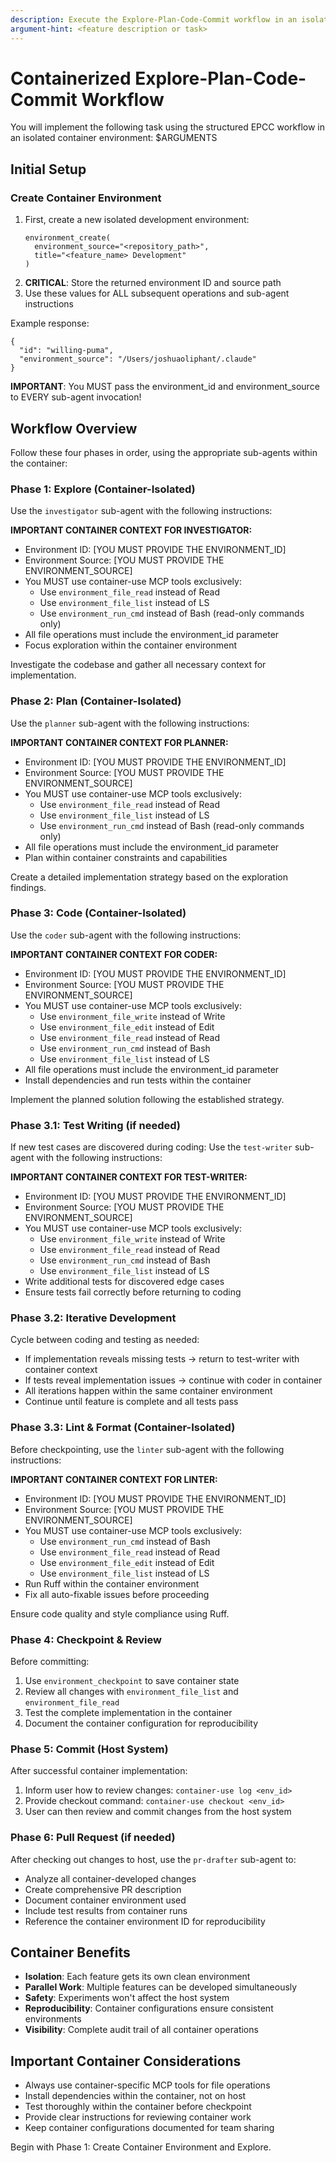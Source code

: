 ```yaml
---
description: Execute the Explore-Plan-Code-Commit workflow in an isolated container environment
argument-hint: <feature description or task>
---
```


# Containerized Explore-Plan-Code-Commit Workflow

You will implement the following task using the structured EPCC workflow in an isolated container environment: $ARGUMENTS

## Initial Setup

### Create Container Environment
1. First, create a new isolated development environment:
   ```
   environment_create(
     environment_source="<repository_path>",
     title="<feature_name> Development"
   )
   ```
2. **CRITICAL**: Store the returned environment ID and source path
3. Use these values for ALL subsequent operations and sub-agent instructions

Example response:
```
{
  "id": "willing-puma",
  "environment_source": "/Users/joshuaoliphant/.claude"
}
```

**IMPORTANT**: You MUST pass the environment_id and environment_source to EVERY sub-agent invocation!

## Workflow Overview

Follow these four phases in order, using the appropriate sub-agents within the container:

### Phase 1: Explore (Container-Isolated)
Use the `investigator` sub-agent with the following instructions:

**IMPORTANT CONTAINER CONTEXT FOR INVESTIGATOR:**
- Environment ID: [YOU MUST PROVIDE THE ENVIRONMENT_ID]
- Environment Source: [YOU MUST PROVIDE THE ENVIRONMENT_SOURCE]
- You MUST use container-use MCP tools exclusively:
  - Use `environment_file_read` instead of Read
  - Use `environment_file_list` instead of LS
  - Use `environment_run_cmd` instead of Bash (read-only commands only)
- All file operations must include the environment_id parameter
- Focus exploration within the container environment

Investigate the codebase and gather all necessary context for implementation.

### Phase 2: Plan (Container-Isolated)
Use the `planner` sub-agent with the following instructions:

**IMPORTANT CONTAINER CONTEXT FOR PLANNER:**
- Environment ID: [YOU MUST PROVIDE THE ENVIRONMENT_ID]
- Environment Source: [YOU MUST PROVIDE THE ENVIRONMENT_SOURCE]
- You MUST use container-use MCP tools exclusively:
  - Use `environment_file_read` instead of Read
  - Use `environment_file_list` instead of LS
  - Use `environment_run_cmd` instead of Bash (read-only commands only)
- All file operations must include the environment_id parameter
- Plan within container constraints and capabilities

Create a detailed implementation strategy based on the exploration findings.

### Phase 3: Code (Container-Isolated)
Use the `coder` sub-agent with the following instructions:

**IMPORTANT CONTAINER CONTEXT FOR CODER:**
- Environment ID: [YOU MUST PROVIDE THE ENVIRONMENT_ID]
- Environment Source: [YOU MUST PROVIDE THE ENVIRONMENT_SOURCE]
- You MUST use container-use MCP tools exclusively:
  - Use `environment_file_write` instead of Write
  - Use `environment_file_edit` instead of Edit
  - Use `environment_file_read` instead of Read
  - Use `environment_run_cmd` instead of Bash
  - Use `environment_file_list` instead of LS
- All file operations must include the environment_id parameter
- Install dependencies and run tests within the container

Implement the planned solution following the established strategy.

### Phase 3.1: Test Writing (if needed)
If new test cases are discovered during coding:
Use the `test-writer` sub-agent with the following instructions:

**IMPORTANT CONTAINER CONTEXT FOR TEST-WRITER:**
- Environment ID: [YOU MUST PROVIDE THE ENVIRONMENT_ID]
- Environment Source: [YOU MUST PROVIDE THE ENVIRONMENT_SOURCE]
- You MUST use container-use MCP tools exclusively:
  - Use `environment_file_write` instead of Write
  - Use `environment_file_read` instead of Read
  - Use `environment_run_cmd` instead of Bash
  - Use `environment_file_list` instead of LS
- Write additional tests for discovered edge cases
- Ensure tests fail correctly before returning to coding

### Phase 3.2: Iterative Development
Cycle between coding and testing as needed:
- If implementation reveals missing tests → return to test-writer with container context
- If tests reveal implementation issues → continue with coder in container
- All iterations happen within the same container environment
- Continue until feature is complete and all tests pass

### Phase 3.3: Lint & Format (Container-Isolated)
Before checkpointing, use the `linter` sub-agent with the following instructions:

**IMPORTANT CONTAINER CONTEXT FOR LINTER:**
- Environment ID: [YOU MUST PROVIDE THE ENVIRONMENT_ID]
- Environment Source: [YOU MUST PROVIDE THE ENVIRONMENT_SOURCE]
- You MUST use container-use MCP tools exclusively:
  - Use `environment_run_cmd` instead of Bash
  - Use `environment_file_read` instead of Read
  - Use `environment_file_edit` instead of Edit
  - Use `environment_file_list` instead of LS
- Run Ruff within the container environment
- Fix all auto-fixable issues before proceeding

Ensure code quality and style compliance using Ruff.

### Phase 4: Checkpoint & Review
Before committing:
1. Use `environment_checkpoint` to save container state
2. Review all changes with `environment_file_list` and `environment_file_read`
3. Test the complete implementation in the container
4. Document the container configuration for reproducibility

### Phase 5: Commit (Host System)
After successful container implementation:
1. Inform user how to review changes: `container-use log <env_id>`
2. Provide checkout command: `container-use checkout <env_id>`
3. User can then review and commit changes from the host system

### Phase 6: Pull Request (if needed)
After checking out changes to host, use the `pr-drafter` sub-agent to:
- Analyze all container-developed changes
- Create comprehensive PR description
- Document container environment used
- Include test results from container runs
- Reference the container environment ID for reproducibility

## Container Benefits

- **Isolation**: Each feature gets its own clean environment
- **Parallel Work**: Multiple features can be developed simultaneously
- **Safety**: Experiments won't affect the host system
- **Reproducibility**: Container configurations ensure consistent environments
- **Visibility**: Complete audit trail of all container operations

## Important Container Considerations

- Always use container-specific MCP tools for file operations
- Install dependencies within the container, not on host
- Test thoroughly within the container before checkpoint
- Provide clear instructions for reviewing container work
- Keep container configurations documented for team sharing

Begin with Phase 1: Create Container Environment and Explore.